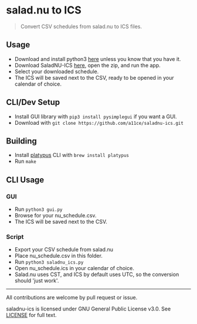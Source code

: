 # salad.nu to ICS

> Convert CSV schedules from salad.nu to ICS files.

## Usage
- Download and install python3 [here](https://www.python.org/downloads/) unless you know that you have it.
- Download SaladNU-ICS [here](https://github.com/a11ce/saladnu-ics/releases/download/v1.0/SaladNU-ICS.zip), open the zip, and run the app.
- Select your downloaded schedule.
- The ICS will be saved next to the CSV, ready to be opened in your calendar of choice.

## CLI/Dev Setup

- Install GUI library with `pip3 install pysimplegui` if you want a GUI.
- Download with `git clone https://github.com/a11ce/saladnu-ics.git`

## Building
- Install [platypus](https://sveinbjorn.org/platypus) CLI with `brew install platypus`
- Run `make`

## CLI Usage

### GUI
- Run `python3 gui.py`
- Browse for your nu_schedule.csv.
- The ICS will be saved next to the CSV.

### Script
- Export your CSV schedule from salad.nu 
- Place nu_schedule.csv in this folder.
- Run `python3 saladnu_ics.py`
- Open nu_schedule.ics in your calendar of choice.
- Salad.nu uses CST, and ICS by default uses UTC, so the conversion should 'just work'.

--- 

All contributions are welcome by pull request or issue.

saladnu-ics is licensed under GNU General Public License v3.0. See [LICENSE](../master/LICENSE) for full text.